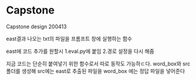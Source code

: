 # Capstone
Capstone design 200413

east결과 나오는 txt의 파일을 프롬프트 창에 실행하는 함수

east에 코드 추가를 원할시
1.eval.py에 붙임
2.경로 설정을 다시 해줌

지금 코드는 단순히 붙여넣기 위한 함수로서 따로 동작도 가능하ㄷ다.
word_box와 src 폴더를 생성해 src에는 east로 추출된 파일을 word_box 에는 정답 파일을 넣어준다

